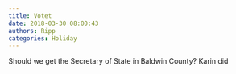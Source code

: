 ```yaml
---
title: Votet
date: 2018-03-30 08:00:43
authors: Ripp
categories: Holiday
---
```


 Should we get the Secretary of State in Baldwin County?   Karin did